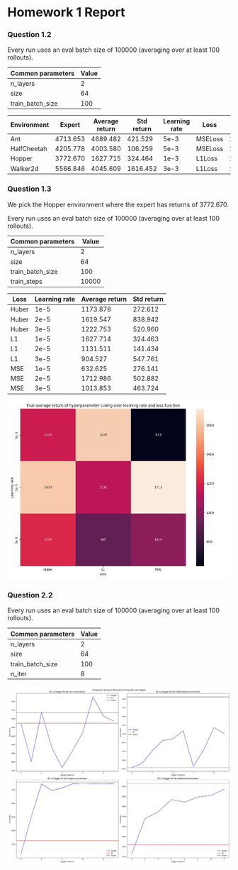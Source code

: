 # Homework 1 Report

### Question 1.2
Every run uses an eval batch size of 100000 (averaging over at least 100 rollouts).

|Common parameters|Value|
|-----------------|-----|
|n_layers         |2    |
|size             |64   |
|train_batch_size |100  |

|Environment|Expert  |Average return|Std return|Learning rate|Loss   |Train steps|
|-----------|--------|--------------|----------|-------------|-------|-----------|
|Ant        |4713.653|4689.482      |421.529   |5e-3         |MSELoss|1000       |
|HalfCheetah|4205.778|4003.580      |106.259   |5e-3         |MSELoss|1000       |
|Hopper     |3772.670|1627.715      |324.464   |1e-3         |L1Loss |10000      |
|Walker2d   |5566.846|4045.609      |1616.452  |3e-3         |L1Loss |10000      |

<div style="page-break-after: always;"></div>

### Question 1.3
We pick the Hopper environment where the expert has returns of 3772.670.

Every run uses an eval batch size of 100000 (averaging over at least 100 rollouts).

|Common parameters|Value|
|-----------------|-----|
|n_layers         |2    |
|size             |64   |
|train_batch_size |100  |
|train_steps      |10000|

|Loss |Learning rate|Average return|Std return|
|-----|-------------|--------------|----------|
|Huber|1e-5         |1173.878      |272.612   |
|Huber|2e-5         |1619.547      |838.942   |
|Huber|3e-5         |1222.753      |520.960   |
|L1   |1e-5         |1627.714      |324.463   |
|L1   |2e-5         |1131.511      |141.434   |
|L1   |3e-5         |904.527       |547.761   |
|MSE  |1e-5         |632.625       |276.141   |
|MSE  |2e-5         |1712.986      |502.882   |
|MSE  |3e-5         |1013.853      |463.724   |


![](report_resources/q1_3.jpg)

<div style="page-break-after: always;"></div>

### Question 2.2

Every run uses an eval batch size of 100000 (averaging over at least 100 rollouts).

|Common parameters|Value|
|-----------------|-----|
|n_layers         |2    |
|size             |64   |
|train_batch_size |100  |
|n_iter           |8    |


![](report_resources/q2_2.jpg)
